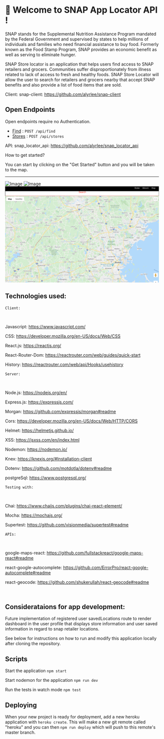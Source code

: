 # 🚀 Welcome to SNAP App Locator API !

SNAP stands for the Supplemental Nutrition Assistance Program mandated by the Federal Government and supervised by states to help millions of individuals and families who need financial assistance to buy food. Formerly known as the Food Stamp Program, SNAP provides an economic benefit as well as serving to eliminate hunger. 

SNAP Store locator is an application that helps users find access to SNAP retailers and grocers.
Communities suffer disproportionately from illness related to lack of access to fresh and healthy foods.
SNAP Store Locator will allow the user to search for retailers and grocers nearby that accept SNAP benefits and also provide a list of food items that are sold.

Client: snap-client: https://github.com/alyrlee/snap-client

## Open Endpoints

Open endpoints require no Authentication.

* [Find](find.md) : `POST /api/find`
* [Stores](stores.md) : `POST /api/stores`

API: snap_locator_api: https://github.com/alyrlee/snap_locator_api

How to get started?

You can start by clicking on the "Get Started" button and you will be taken to the map.

<hr>

![Image](src/images/home.png)
![Image](src/images/about.png)
![Image](src/images/map.png)


## Technologies used:

```
Client:
```
<br>

Javascript: https://www.javascript.com/

CSS: https://developer.mozilla.org/en-US/docs/Web/CSS

React.js: https://reactjs.org/

React-Router-Dom: https://reactrouter.com/web/guides/quick-start

History: https://reactrouter.com/web/api/Hooks/usehistory

```
Server:
```
<br> 

Node.js: https://nodejs.org/en/

Express.js: https://expressjs.com/

Morgan: https://github.com/expressjs/morgan#readme

Cors: https://developer.mozilla.org/en-US/docs/Web/HTTP/CORS

Helmet: https://helmetjs.github.io/

XSS: https://jsxss.com/en/index.html

Nodemon: https://nodemon.io/

Knex: https://knexjs.org/#Installation-client

Dotenv: https://github.com/motdotla/dotenv#readme

postgreSql: https://www.postgresql.org/

```
Testing with:
```
<br>

Chai: https://www.chaijs.com/plugins/chai-react-element/

Mocha: https://mochajs.org/

Supertest: https://github.com/visionmedia/supertest#readme

```
APIs: 
```
<br>

google-maps-react: https://github.com/fullstackreact/google-maps-react#readme

react-google-autocomplete: https://github.com/ErrorPro/react-google-autocomplete#readme

react-geocode: https://github.com/shukerullah/react-geocode#readme

<br>

## Considerataions for app development:

Future implementation of registered user savedLocations route to render dashboard in the user profile that displays store information and user saved information in regard to snap retailer locations.

See below for instructions on how to run and modify this application locally after cloning the repository.


## Scripts

Start the application `npm start`

Start nodemon for the application `npm run dev`

Run the tests in watch mode `npm test`

## Deploying

When your new project is ready for deployment, add a new heroku application with `heroku create`. This will make a new git remote called "heroku" and you can then `npm run deploy` which will push to this remote's master branch.
